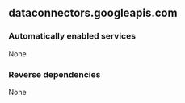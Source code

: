 ## dataconnectors.googleapis.com

### Automatically enabled services

None

### Reverse dependencies

None
